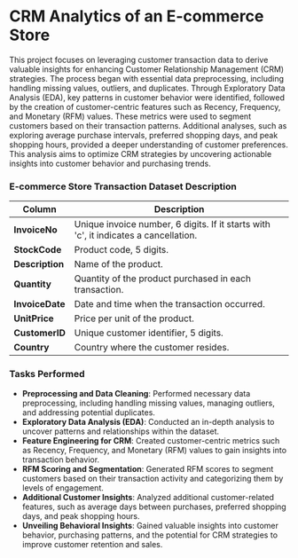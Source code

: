 # CRM Analytics of an E-commerce Store

This project focuses on leveraging customer transaction data to derive valuable insights for enhancing Customer Relationship Management (CRM) strategies. The process began with essential data preprocessing, including handling missing values, outliers, and duplicates. Through Exploratory Data Analysis (EDA), key patterns in customer behavior were identified, followed by the creation of customer-centric features such as Recency, Frequency, and Monetary (RFM) values. These metrics were used to segment customers based on their transaction patterns. Additional analyses, such as exploring average purchase intervals, preferred shopping days, and peak shopping hours, provided a deeper understanding of customer preferences. This analysis aims to optimize CRM strategies by uncovering actionable insights into customer behavior and purchasing trends.

### E-commerce Store Transaction Dataset Description

| **Column**        | **Description**                                                                 |
|-------------------|---------------------------------------------------------------------------------|
| **InvoiceNo**     | Unique invoice number, 6 digits. If it starts with 'c', it indicates a cancellation. |
| **StockCode**     | Product code, 5 digits.                                                          |
| **Description**   | Name of the product.                                                             |
| **Quantity**      | Quantity of the product purchased in each transaction.                           |
| **InvoiceDate**   | Date and time when the transaction occurred.                                     |
| **UnitPrice**     | Price per unit of the product.                                                   |
| **CustomerID**    | Unique customer identifier, 5 digits.                                            |
| **Country**       | Country where the customer resides.                                              |

### Tasks Performed

- **Preprocessing and Data Cleaning**: Performed necessary data preprocessing, including handling missing values, managing outliers, and addressing potential duplicates.
- **Exploratory Data Analysis (EDA)**: Conducted an in-depth analysis to uncover patterns and relationships within the dataset.
- **Feature Engineering for CRM**: Created customer-centric metrics such as Recency, Frequency, and Monetary (RFM) values to gain insights into transaction behavior.
- **RFM Scoring and Segmentation**: Generated RFM scores to segment customers based on their transaction activity and categorizing them by levels of engagement.
- **Additional Customer Insights**: Analyzed additional customer-related features, such as average days between purchases, preferred shopping days, and peak shopping hours.
- **Unveiling Behavioral Insights**: Gained valuable insights into customer behavior, purchasing patterns, and the potential for CRM strategies to improve customer retention and sales.
